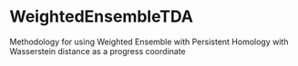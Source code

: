 # WeightedEnsembleTDA
Methodology for using Weighted Ensemble with Persistent Homology with Wasserstein distance as a progress coordinate
